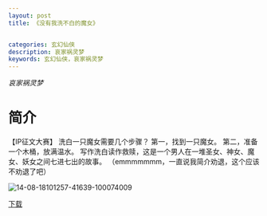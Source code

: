 ```yaml
---
layout: post
title: 《没有我洗不白的魔女》


categories: 玄幻仙侠
description: 哀家祸灵梦
keywords: 玄幻仙侠，哀家祸灵梦
---
```


*哀家祸灵梦*

# 简介

【IP征文大赛】 					                                                                                                                                洗白一只魔女需要几个步骤？ 第一，找到一只魔女。 第二，准备一个木桶，放满温水。 写作洗白读作救赎，这是一个男人在一堆圣女、神女、魔女、妖女之间七进七出的故事。 （emmmmmmm，一直说我简介劝退，这个应该不劝退了吧）

![14-08-18101257-41639-100074009](http://tvax1.sinaimg.cn/large/008dGP0Fgy1gu6l7dnx0jj30a00dc41d.jpg)

[下载](https://public.by.files.1drv.com/y4mYn5S7IMZ9l_hilBTBzSw68TYsiS2hQGOWXTlccuo4NuS5TWYxU2KPTtAb1WUfm_UaY8oepQcM6gNJOKHyde28xw-WHH7lOz5dmgOcTuENnWCqS26cUgyQwTLF5NtqyJ_LeK4-hxVPK7HVQKbiN77LBkFY2LaZ4p-wKWtGAryZxszETu0AgSvEbzycLIh77lSfeFe4VkAetu7-mcL326xWg4pSdTVfDw4ewBwlh7OtD2tt4PyeKRym0xUB_PvWNOt)

